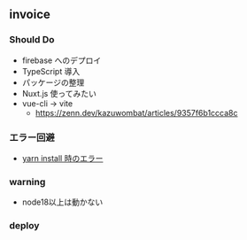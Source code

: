 ## invoice

### Should Do

- firebase へのデプロイ
- TypeScript 導入
- パッケージの整理
- Nuxt.js 使ってみたい
- vue-cli -> vite
    - https://zenn.dev/kazuwombat/articles/9357f6b1ccca8c

### エラー回避

- [yarn install 時のエラー](https://qiita.com/yyy752/items/12e3e2ee1e710472660c)

### warning
- node18以上は動かない

### deploy

